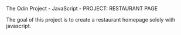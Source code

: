 The Odin Project - JavaScript - PROJECT: RESTAURANT PAGE	

The goal of this project is to create a restaurant homepage solely with javascript.